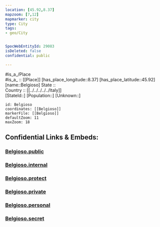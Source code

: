 ```yaml
---
location: [45.92,8.37] 
mapzoom: [7,12] 
mapmarker: city 
type: City
tags:
- geo/City


SpocWebEntityId: 29083
isDeleted: false
confidential: public

---
```

#is_a_/Place  
#is_a_ :: [[Place]] 
[has_place_longitude::8.37] 
[has_place_latitude::45.92] 
[name::Belgioso] 
State ::  
Country :: [[../../../../../Italy]]  
[StateId::] 
[Population::] 
[Unknown::] 


```leaflet
id: Belgioso
coordinates: [[Belgioso]] 
markerFile: [[Belgioso]] 
defaultZoom: 11 
maxZoom: 18
```


## Confidential Links & Embeds: 

### [Belgioso.public](/_public/\Earth\Continent\Europe\Europe~South\Italy\regions~Italy\Piedmont\Verbano-Cusio-Ossola\CityBelgioso.public.md) 

### [Belgioso.internal](/_internal/\Earth\Continent\Europe\Europe~South\Italy\regions~Italy\Piedmont\Verbano-Cusio-Ossola\CityBelgioso.internal.md) 

### [Belgioso.protect](/_protect/\Earth\Continent\Europe\Europe~South\Italy\regions~Italy\Piedmont\Verbano-Cusio-Ossola\CityBelgioso.protect.md) 

### [Belgioso.private](/_private/\Earth\Continent\Europe\Europe~South\Italy\regions~Italy\Piedmont\Verbano-Cusio-Ossola\CityBelgioso.private.md) 

### [Belgioso.personal](/_personal/\Earth\Continent\Europe\Europe~South\Italy\regions~Italy\Piedmont\Verbano-Cusio-Ossola\CityBelgioso.personal.md) 

### [Belgioso.secret](/_secret/\Earth\Continent\Europe\Europe~South\Italy\regions~Italy\Piedmont\Verbano-Cusio-Ossola\CityBelgioso.secret.md)

